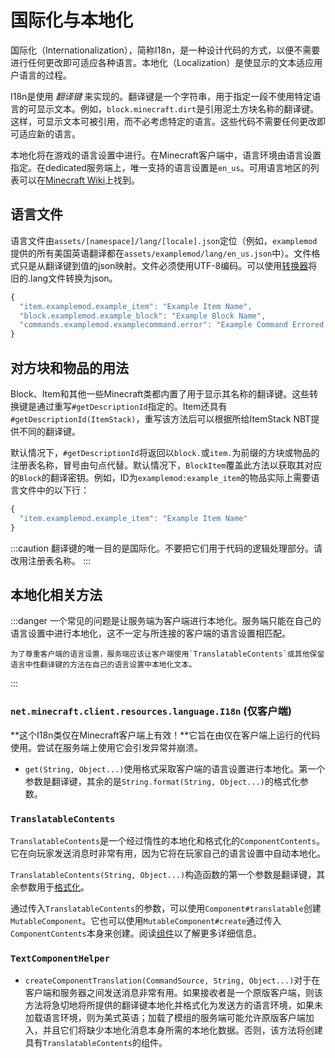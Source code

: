 国际化与本地化
=============

国际化（Internationalization），简称I18n，是一种设计代码的方式，以便不需要进行任何更改即可适应各种语言。本地化（Localization）是使显示的文本适应用户语言的过程。

I18n是使用 _翻译键_ 来实现的。翻译键是一个字符串，用于指定一段不使用特定语言的可显示文本。例如，`block.minecraft.dirt`是引用泥土方块名称的翻译键。这样，可显示文本可被引用，而不必考虑特定的语言。这些代码不需要任何更改即可适应新的语言。

本地化将在游戏的语言设置中进行。在Minecraft客户端中，语言环境由语言设置指定。在dedicated服务端上，唯一支持的语言设置是`en_us`。可用语言地区的列表可以在[Minecraft Wiki][langs]上找到。

语言文件
-------

语言文件由`assets/[namespace]/lang/[locale].json`定位（例如，`examplemod`提供的所有美国英语翻译都在`assets/examplemod/lang/en_us.json`中）。文件格式只是从翻译键到值的json映射。文件必须使用UTF-8编码。可以使用[转换器][converter]将旧的.lang文件转换为json。

```js
{
  "item.examplemod.example_item": "Example Item Name",
  "block.examplemod.example_block": "Example Block Name",
  "commands.examplemod.examplecommand.error": "Example Command Errored!"
}
```

对方块和物品的用法
-----------------

Block、Item和其他一些Minecraft类都内置了用于显示其名称的翻译键。这些转换键是通过重写`#getDescriptionId`指定的。Item还具有`#getDescriptionId(ItemStack)`，重写该方法后可以根据所给ItemStack NBT提供不同的翻译键。

默认情况下，`#getDescriptionId`将返回以`block.`或`item.`为前缀的方块或物品的注册表名称，冒号由句点代替。默认情况下，`BlockItem`覆盖此方法以获取其对应的`Block`的翻译密钥。例如，ID为`examplemod:example_item`的物品实际上需要语言文件中的以下行：

```js
{
  "item.examplemod.example_item": "Example Item Name"
}
```

:::caution
    翻译键的唯一目的是国际化。不要把它们用于代码的逻辑处理部分。请改用注册表名称。
:::


本地化相关方法
-------------

:::danger
    一个常见的问题是让服务端为客户端进行本地化。服务端只能在自己的语言设置中进行本地化，这不一定与所连接的客户端的语言设置相匹配。
    
    为了尊重客户端的语言设置，服务端应该让客户端使用`TranslatableContents`或其他保留语言中性翻译键的方法在自己的语言设置中本地化文本。
:::

### `net.minecraft.client.resources.language.I18n` (仅客户端)

**这个I18n类仅在Minecraft客户端上有效！**它旨在由仅在客户端上运行的代码使用。尝试在服务端上使用它会引发异常并崩溃。

- `get(String, Object...)`使用格式采取客户端的语言设置进行本地化。第一个参数是翻译键，其余的是`String.format(String, Object...)`的格式化参数。

### `TranslatableContents`

`TranslatableContents`是一个经过惰性的本地化和格式化的`ComponentContents`。它在向玩家发送消息时非常有用，因为它将在玩家自己的语言设置中自动本地化。

`TranslatableContents(String, Object...)`构造函数的第一个参数是翻译键，其余参数用于[格式化][formatting]。

通过传入`TranslatableContents`的参数，可以使用`Component#translatable`创建`MutableComponent`。它也可以使用`MutableComponent#create`通过传入`ComponentContents`本身来创建。阅读[组件][components]以了解更多详细信息。

### `TextComponentHelper`

- `createComponentTranslation(CommandSource, String, Object...)`对于在客户端和服务器之间发送消息非常有用。如果接收者是一个原版客户端，则该方法将急切地将所提供的翻译键本地化并格式化为发送方的语言环境，如果未加载语言环境，则为美式英语；加载了模组的服务端可能允许原版客户端加入，并且它们将缺少本地化消息本身所需的本地化数据。否则，该方法将创建具有`TranslatableContents`的组件。

[langs]: https://minecraft.wiki/w/Language#Languages
[converter]: https://tterrag.com/lang2json/
[formatting]: ../misc/components.md#text-formatting
[components]: ../misc/components.md

